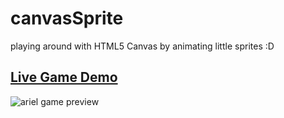 # canvasSprite
playing around with HTML5 Canvas by animating little sprites :D

## [Live Game Demo](http://kadie.me/arielGameDemo)

![ariel game preview](kadie16.github.io/arielAssets/arielPreview.png)
